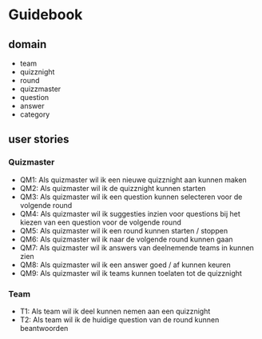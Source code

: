 # Guidebook

## domain

* team
* quizznight
* round
* quizzmaster
* question
* answer
* category

## user stories

### Quizmaster
* QM1: Als quizmaster wil ik een nieuwe quizznight aan kunnen maken
* QM2: Als quizmaster wil ik de quizznight kunnen starten
* QM3: Als quizmaster wil ik een question kunnen selecteren voor de volgende round
* QM4: Als quizmaster wil ik suggesties inzien voor questions bij het kiezen van een question voor de volgende round
* QM5: Als quizmaster wil ik een round kunnen starten / stoppen
* QM6: Als quizmaster wil ik naar de volgende round kunnen gaan
* QM7: Als quizmaster wil ik answers van deelnemende teams in kunnen zien
* QM8: Als quizmaster wil ik een answer goed / af kunnen keuren
* QM9: Als quizmaster wil ik teams kunnen toelaten tot de quizznight

### Team

* T1: Als team wil ik deel kunnen nemen aan een quizznight
* T2: Als team wil ik de huidige question van de round kunnen beantwoorden

